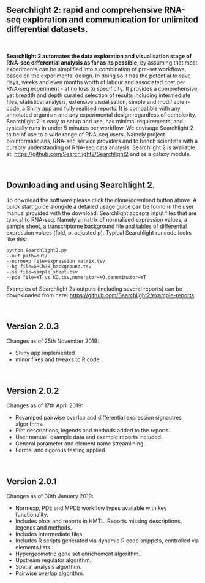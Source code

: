 ## Searchlight 2: rapid and comprehensive RNA-seq exploration and communication for unlimited differential datasets.

<br>

**Searchlight 2 automates the data exploration and visualisation stage of RNA-seq differential analysis as far as its possible**, by assuming that most experiments can be simplified into a combination of pre-set workflows, based on the experimental design. In doing so it has the potential to save days, weeks and even months worth of labour and associated cost per RNA-seq experiment - at no loss to specificity. It provides a comprehensive, yet breadth and depth curated selection of results including intermediate files, statistical analysis, extensive visualisation, simple and modifiable r-code, a Shiny app and fully realised reports. It is compatible with any annotated organism and any experimental design regardless of complexity. Searchlight 2 is easy to setup and use, has minimal requirements, and typically runs in under 5 minutes per workflow. We envisage Searchlight 2 to be of use to a wide range of RNA-seq users. Namely project bioinformaticians, RNA-seq service providers and to bench scientists with a cursory understanding of RNA-seq data analysis. Searchlight 2 is available at: https://github.com/Searchlight2/Searchlight2 and as a galaxy module.

<br>

## Downloading and using Searchlight 2.

To download the software please click the clone/download button above. A quick start guide alongide a detailed usage guide can be found in the user manual provided with the download. Searchlight accepts input files that are typical to RNA-seq. Namely a matrix of normalised expression values, a sample sheet, a transcriptome background file and tables of differential expression values (fold, p, adjusted p). Typical Searchlight runcode looks like this:

```
python Searchlight2.py 
--out path=out/
--normexp file=expression_matrix.tsv
--bg file=GRCh38_background.tsv
--ss file=sample_sheet.csv
--pde file=WT_vs_KO.tsv,numerator=KO,denominator=WT
```

Examples of Searchlight 2s outputs (including several reports) can be downkloaded from here: https://github.com/Searchlight2/example-reports. 

<br>

## Version 2.0.3

Changes as of 25th November 2019:
* Shiny app implemented
* minor fixes and tweaks to R code

<br>

## Version 2.0.2

Changes as of 17th April 2019:
* Revamped pairwise overlap and differential expression signautres algorithms.
* Plot descriptions, legends and methods added to the reports.
* User manual, example data and example reports included.
* General parameter and element name streamlining.
* Formal and rigorous testing applied. 

<br>

## Version 2.0.1

Changes as of 30th January 2019:
* Normexp, PDE and MPDE workflow types available with key functionality.
* Includes plots and reports in HMTL. Reports missing descriptions, legends and methods.
* Includes Intermediate files.
* Includes R scripts generated via dynamic R code snippets, controlled via elements lists.
* Hypergeometric gene set enrichement algorithm.
* Upstream regulator algorithm.
* Spatial analysis algorthim.
* Pairwise overlap algorithm.


